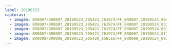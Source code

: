 ```yaml
---
label: 20190523
capturas:
  - imagem: BR0007/BR0007_20190523_205421_761974/FF_BR0007_20190524_004730_907_0307200.fits_maxpixel.jpg
  - imagem: BR0007/BR0007_20190523_205421_761974/FF_BR0007_20190524_032302_048_0506880.fits_maxpixel.jpg
  - imagem: BR0007/BR0007_20190523_205421_761974/FF_BR0007_20190524_003758_173_0294400.fits_maxpixel.jpg
  - imagem: BR0007/BR0007_20190523_205421_761974/FF_BR0007_20190524_011902_041_0347648.fits_maxpixel.jpg
  - imagem: BR0008/BR0008_20190523_205420_856516/FF_BR0008_20190524_092422_551_0554240.fits_maxpixel.jpg
---
```

